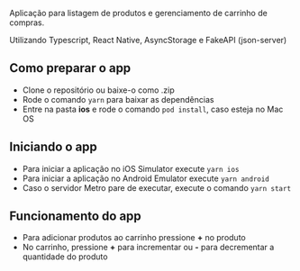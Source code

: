 Aplicação para listagem de produtos e gerenciamento de carrinho de compras.

Utilizando Typescript, React Native, AsyncStorage e FakeAPI (json-server)

## Como preparar o app

+ Clone o repositório ou baixe-o como .zip
+ Rode o comando `yarn` para baixar as dependências
+ Entre na pasta **ios** e rode o comando `pod install`, caso esteja no Mac OS

## Iniciando o app

+ Para iniciar a aplicação no iOS Simulator execute `yarn ios`
+ Para iniciar a aplicação no Android Emulator execute `yarn android`
+ Caso o servidor Metro pare de executar, execute o comando `yarn start`

## Funcionamento do app

+ Para adicionar produtos ao carrinho pressione **+** no produto
+ No carrinho, pressione **+** para incrementar ou **-** para decrementar a quantidade do produto